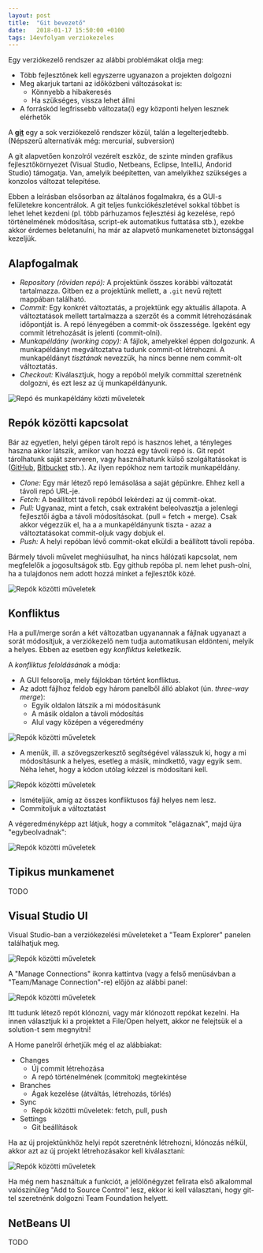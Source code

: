 ```yaml
---
layout: post
title:  "Git bevezető"
date:   2018-01-17 15:50:00 +0100
tags: 14evfolyam verziokezeles
---
```


Egy verziókezelő rendszer az alábbi problémákat oldja meg:

* Több fejlesztőnek kell egyszerre ugyanazon a projekten dolgozni
* Meg akarjuk tartani az időközbeni változásokat is:
  * Könnyebb a hibakeresés
  * Ha szükséges, vissza lehet állni
* A forráskód legfrissebb változata(i) egy központi helyen lesznek elérhetők

A **[git](https://git-scm.com/)** egy a sok verziókezelő rendszer közül, talán a legelterjedtebb. (Népszerű alternatívák még: mercurial, subversion)

A git alapvetően konzolról vezérelt eszköz, de szinte minden grafikus fejlesztőkörnyezet
(Visual Studio, Netbeans, Eclipse, IntelliJ, Andorid Studio) támogatja.
Van, amelyik beépítetten, van amelyikhez szükséges a konzolos változat telepítése.

Ebben a leírásban elsősorban az általános fogalmakra, és a GUI-s felületekre koncentrálok.
A git teljes funkciókészletével sokkal többet is lehet lehet kezdeni (pl. több párhuzamos fejlesztési ág kezelése, repó történelmének módosítása, script-ek automatikus futtatása stb.), ezekbe akkor érdemes beletanulni, ha már az alapvető munkamenetet biztonsággal kezeljük.

## Alapfogalmak

* *Repository (röviden repó):* A projektünk összes korábbi változatát tartalmazza. Gitben ez a projektünk mellett, a <code>.git</code> nevű rejtett mappában található.
* *Commit:* Egy konkrét változtatás, a projektünk egy aktuális állapota.
  A változtatások mellett tartalmazza a szerzőt és a commit létrehozásának időpontját is. A repó lényegében a commit-ok összessége.
  Igeként egy commit létrehozását is jelenti (commit-olni).
* *Munkapéldány (working copy):* A fájlok, amelyekkel éppen dolgozunk. A munkapéldányt megváltoztatva tudunk commit-ot létrehozni.
A munkapéldányt *tisztának* nevezzük, ha nincs benne nem commit-olt változtatás.
* *Checkout:* Kiválasztjuk, hogy a repóból melyik committal szeretnénk dolgozni, és ezt lesz az új munkapéldányunk.

![Repó és munkapéldány közti műveletek](/assets/img/repo-wc.png)

## Repók közötti kapcsolat

Bár az egyetlen, helyi gépen tárolt repó is hasznos lehet, a tényleges haszna akkor látszik, amikor van hozzá egy távoli repó is. Git repót tárolhatunk saját szerveren, vagy használhatunk külső szolgáltatásokat is ([GitHub](https://github.com/), [Bitbucket](https://bitbucket.org/) stb.). Az ilyen repókhoz nem tartozik munkapéldány.

* *Clone:* Egy már létező repó lemásolása a saját gépünkre. Ehhez kell a távoli repó URL-je.
* *Fetch:* A beállított távoli repóból lekérdezi az új commit-okat.
* *Pull:* Ugyanaz, mint a fetch, csak extraként beleolvasztja a jelenlegi fejlesztői ágba a távoli módosításokat. (pull = fetch + merge). Csak akkor végezzük el, ha a a munkapéldányunk tiszta - azaz a változtatásokat commit-oljuk vagy dobjuk el.
* *Push:* A helyi repóban lévő commit-okat elküldi a beállított távoli repóba.

Bármely távoli művelet meghiúsulhat, ha nincs hálózati kapcsolat, nem megfelelők a jogosultságok stb.
Egy github repóba pl. nem lehet push-olni, ha a tulajdonos nem adott hozzá minket a fejlesztők közé.

![Repók közötti műveletek](/assets/img/repo-repo.png)

## Konfliktus

Ha a pull/merge során a két változatban ugyanannak a fájlnak ugyanazt a sorát módosítjuk, a verziókezelő nem tudja automatikusan eldönteni, melyik a helyes. Ebben az esetben egy *konfliktus* keletkezik.

A *konfliktus feloldásának* a módja:
* A GUI felsorolja, mely fájlokban történt konfliktus.
* Az adott fájlhoz feldob egy három panelből álló ablakot (ún. *three-way merge*):
  * Egyik oldalon látszik a mi módosításunk
  * A másik oldalon a távoli módosítás
  * Alul vagy középen a végeredmény

![Repók közötti műveletek](/assets/img/konfliktus1.png)

* A menük, ill. a szövegszerkesztő segítségével válasszuk ki, hogy a mi módosításunk a helyes, esetleg a másik, mindkettő, vagy egyik sem. Néha lehet, hogy a kódon utólag kézzel is módosítani kell.

![Repók közötti műveletek](/assets/img/konfliktus2.png)

* Ismételjük, amíg az összes konfliktusos fájl helyes nem lesz.
* Commitoljuk a változtatást

A végeredményképp azt látjuk, hogy a commitok "elágaznak", majd újra "egybeolvadnak":

![Repók közötti műveletek](/assets/img/konfliktus3.png)

## Tipikus munkamenet

TODO

## Visual Studio UI

Visual Studio-ban a verziókezelési műveleteket a "Team Explorer" panelen találhatjuk meg.

![Repók közötti műveletek](/assets/img/git_vs_home.png)

A "Manage Connections" ikonra kattintva (vagy a felső menüsávban a "Team/Manage Connection"-re)
előjön az alábbi panel:

![Repók közötti műveletek](/assets/img/git_vs_connect.png)

Itt tudunk létező repót klónozni, vagy már klónozott repókat kezelni.
Ha innen választjuk ki a projektet a File/Open helyett, akkor ne felejtsük el
a solution-t sem megnyitni!

A Home panelről érhetjük még el az alábbiakat:

* Changes
  * Új commit létrehozása
  * A repó történelmének (commitok) megtekintése
* Branches
  * Ágak kezelése (átváltás, létrehozás, törlés)
* Sync
  * Repók közötti műveletek: fetch, pull, push
* Settings
  * Git beállítások

Ha az új projektünkhöz helyi repót szeretnénk létrehozni, klónozás nélkül,
akkor azt az új projekt létrehozásakor kell kiválasztani:

![Repók közötti műveletek](/assets/img/git_vs_init.png)

Ha még nem használtuk a funkciót, a jelölőnégyzet felirata első alkalommal valószínűleg "Add to Source Control" lesz,
ekkor ki kell választani, hogy git-tel szeretnénk dolgozni Team Foundation helyett.

## NetBeans UI

TODO